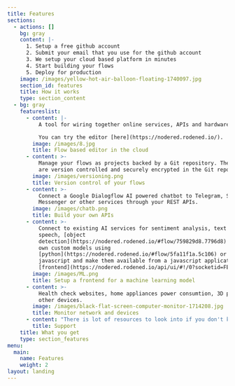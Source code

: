 ```yaml
---
title: Features
sections:
  - actions: []
    bg: gray
    content: |-
      1. Setup a free github account
      2. Submit your email that you use for the github account
      3. We setup your cloud based platform in minutes
      4. Start building your flows 
      5. Deploy for production
    image: /images/yellow-hot-air-balloon-floating-1740097.jpg
    section_id: features
    title: How it works
    type: section_content
  - bg: gray
    featureslist:
      - content: |-
          A tool for wiring together online services, APIs and hardware devices.

          You can try the editor [here](https://nodered.rodened.io/).
        image: /images/8.jpg
        title: Flow based editor in the cloud
      - content: >-
          Manage your flows as projects backed by a Git repository. The flows
          are version controlled and securely encrypted in the Git repository.
        image: /images/versioning.png
        title: Version control of your flows
      - content: >-
          Connect a Google Dialogflow AI powered chatbot to Telegram, Slack,
          Messenger or other services through your REST APIs.
        image: /images/chatb.png
        title: Build your own APIs
      - content: >-
          Connect to existing AI services for sentiment analysis, text to
          speech, [object
          detection](https://nodered.rodened.io/#flow/759829d8.7796d8) or your
          own custom models using
          [python](https://nodered.rodened.io/#flow/5fa11f1a.5c106) or
          javascript and make them available from a javascript application
          [frontend](https://nodered.rodened.io/api/ui/#!/0?socketid=FE0u8A0NKakOSYJHAAAg).
        image: /images/ML.png
        title: Setup a frontend for a machine learning model
      - content: >-
          Health check websites, home appliances power consumtion, 3D printer or
          other devices.
        image: /images/black-flat-screen-computer-monitor-1714208.jpg
        title: Monitor network and devices
      - content: "There is lot of resources to look into if you don't know how to build a flow in the Rodened editor. A good place to start is our editor that is free to try at <https://nodered.rodened.io>/. There is a number of examples that we have put togeheter that uses no programming and also one example showing how to use and install python packages. The cloud based editor is set up in the same way as your own subscription will be. On the NODE-RED home page there is a [Discourse ](https://discourse.nodered.org/)forum which is an excellent place to search for answers and ask questions and also a [Slack ](https://nodered.org/slack/)forum. \r\n\nExample flows (1379) and nodes (2361) can easily be found at <https://flows.nodered.org/>\n\n[Stack Overflow](https://stackoverflow.com/questions/tagged/node-red) could also be a source for information if you have a more specific question. \r\n\nWe are also glad to help you. Use the[ contact form](https://www.rodened.com/contact/) and we will answer as soon as possible."
        title: Support
    title: What you get
    type: section_features
menu:
  main:
    name: Features
    weight: 2
layout: landing
---
```


